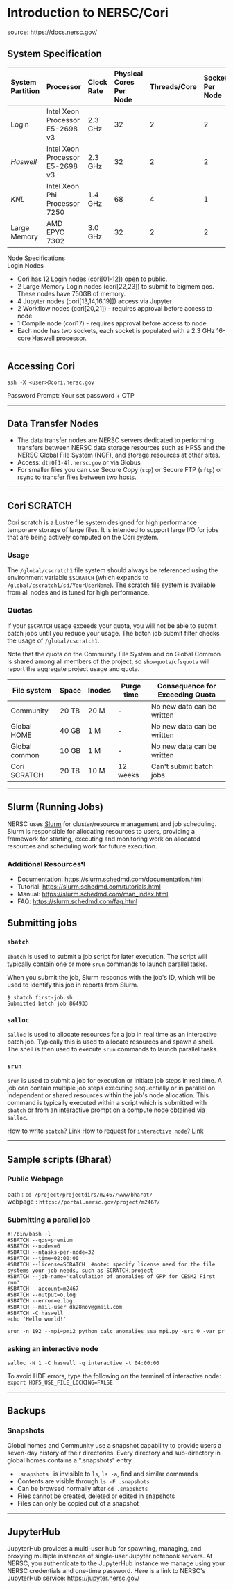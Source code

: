 # Introduction to NERSC/Cori
source: https://docs.nersc.gov/

## System Specification
|System Partition |	Processor |	Clock Rate |Physical Cores Per Node |Threads/Core 	|Sockets Per Node |	Memory Per Node|
|:----------------|:----------|:-----------|:-----------------------|:--------------|:----------------|:---------------|
|Login 	|Intel Xeon Processor E5-2698 v3 	|2.3 GHz 	|32 	|2 	|2 |	515 GB|
|*Haswell* 	|Intel Xeon Processor E5-2698 v3 |	2.3 GHz |	32 |	2 |	2 |	128 GB|
|*KNL* |	Intel Xeon Phi Processor 7250 |	1.4 GHz |	68| 	4 |	1 |	96 GB (DDR4), 16 GB (MCDRAM)|
|Large Memory |	AMD EPYC 7302 |	3.0 GHz |	32 |	2 	|2 	|2 TB|

Node Specifications<br>
Login Nodes <br>
- Cori has 12 Login nodes (cori[01-12]) open to public.
- 2 Large Memory Login nodes (cori[22,23]) to submit to bigmem qos. These nodes have 750GB of memory.
-    4 Jupyter nodes (cori[13,14,16,19]]) access via Jupyter
-   2 Workflow nodes (cori[20,21]) - requires approval before access to node
-    1 Compile node (cori17) - requires approval before access to node
-    Each node has two sockets, each socket is populated with a 2.3 GHz 16-core Haswell processor.

<hr>

## Accessing Cori
`ssh -X <user>@cori.nersc.gov`

Password Prompt: Your set password + OTP

<hr>

##  Data Transfer Nodes
- The data transfer nodes are NERSC servers dedicated to performing transfers between NERSC data storage resources such as HPSS and the NERSC Global File System (NGF), and storage resources at other sites. 
- Access: `dtn0[1-4].nersc.gov` or via Globus
- For smaller files you can use Secure Copy (`scp`) or Secure FTP (`sftp`) or rsync to transfer files between two hosts.

<hr>

## Cori SCRATCH
Cori scratch is a Lustre file system designed for high performance temporary storage of large files. It is intended to support large I/O for jobs that are being actively computed on the Cori system.

### Usage
The `/global/cscratch1` file system should always be referenced using the environment variable `$SCRATCH` (which expands to `/global/cscratch1/sd/YourUserName`). The scratch file system is available from all nodes and is tuned for high performance.

### Quotas
If your `$SCRATCH` usage exceeds your quota, you will not be able to submit batch jobs until you reduce your usage. The batch job submit filter checks the usage of `/global/cscratch1`.

Note that the quota on the Community File System and on Global Common is shared among all members of the project, so `showquota`/`cfsquota` will report the aggregate project usage and quota.

|File system 	|Space| 	Inodes |	Purge time |	Consequence for Exceeding Quota|
|----|-----|------|----|-----|
|Community 	|20 TB 	|20 M |	- 	|No new data can be written|
|Global HOME |	40 GB |	1 M |	- |	No new data can be written|
|Global common |	10 GB 	|1 M |	- 	|No new data can be written|
|Cori SCRATCH |	20 TB 	|10 M |	12 weeks |	Can't submit batch jobs|

<hr>

## Slurm (Running Jobs)

NERSC uses [Slurm](https://slurm.schedmd.com/) for cluster/resource management and job scheduling. Slurm is responsible for allocating resources to users, providing a framework for starting, executing and monitoring work on allocated resources and scheduling work for future execution.

### Additional Resources¶

-    Documentation: https://slurm.schedmd.com/documentation.html
-    Tutorial: https://slurm.schedmd.com/tutorials.html
-    Manual: https://slurm.schedmd.com/man_index.html
-    FAQ: https://slurm.schedmd.com/faq.html

## Submitting jobs
### `sbatch`

`sbatch` is used to submit a job script for later execution. The script will typically contain one or more `srun` commands to launch parallel tasks.

When you submit the job, Slurm responds with the job's ID, which will be used to identify this job in reports from Slurm.

``` 
$ sbatch first-job.sh
Submitted batch job 864933 
```

### `salloc`

`salloc` is used to allocate resources for a job in real time as an interactive batch job. Typically this is used to allocate resources and spawn a shell. The shell is then used to execute `srun` commands to launch parallel tasks.

### `srun`

`srun` is used to submit a job for execution or initiate job steps in real time. A job can contain multiple job steps executing sequentially or in parallel on independent or shared resources within the job's node allocation. This command is typically executed within a script which is submitted with `sbatch` or from an interactive prompt on a compute node obtained via `salloc`.

How to write `sbatch`? [Link](https://docs.nersc.gov/jobs/) 
How to request for `interactive node`? [Link](https://docs.nersc.gov/jobs/interactive/)

<hr>

## Sample scripts (Bharat)

### Public Webpage

path : `cd /project/projectdirs/m2467/www/bharat/` <br>
webpage : `https://portal.nersc.gov/project/m2467/`

### Submitting a parallel job

```
#!/bin/bash -l
#SBATCH --qos=premium
#SBATCH --nodes=6
#SBATCH --ntasks-per-node=32
#SBATCH --time=02:00:00
#SBATCH --license=SCRATCH  #note: specify license need for the file systems your job needs, such as SCRATCH,project
#SBATCH --job-name='calculation of anomalies of GPP for CESM2 First run'
#SBATCH --account=m2467
#SBATCH --output=o.log
#SBATCH --error=e.log
#SBATCH --mail-user dk28nov@gmail.com
#SBATCH -C haswell
echo 'Hello world!'

srun -n 192 --mpi=pmi2 python calc_anomalies_ssa_mpi.py -src 0 -var pr
```

### asking an interactive node

`salloc -N 1 -C haswell -q interactive -t 04:00:00`

To avoid HDF errors, type the following on the terminal of interactive node:
`export HDF5_USE_FILE_LOCKING=FALSE`

<hr>

## Backups

### Snapshots
Global homes and Community use a snapshot capability to provide users a seven-day history of their directories. Every directory and sub-directory in global homes contains a ".snapshots" entry.

- `.snapshots ` is invisible to `ls`, `ls -a`, find and similar commands
-    Contents are visible through `ls -F .snapshots`
-    Can be browsed normally after `cd .snapshots`
-    Files cannot be created, deleted or edited in snapshots
-    Files can only be copied out of a snapshot

<hr>

## JupyterHub

JupyterHub provides a multi-user hub for spawning, managing, and proxying multiple instances of single-user Jupyter notebook servers. At NERSC, you authenticate to the JupyterHub instance we manage using your NERSC credentials and one-time password. Here is a link to NERSC's JupyterHub service: https://jupyter.nersc.gov/

